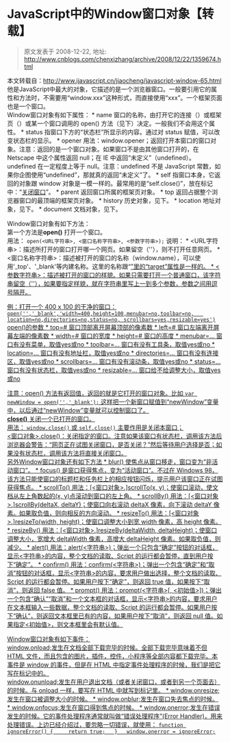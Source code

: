 # JavaScript中的Window窗口对象【转载】 
> 原文发表于 2008-12-22, 地址: http://www.cnblogs.com/chenxizhang/archive/2008/12/22/1359674.html 


本文转载自：<http://www.ijavascript.cn/jiaocheng/javascript-window-65.html>  
他是JavaScript中最大的对象，它描述的是一个浏览器窗口。一般要引用它的属性和方法时，不需要用“window.xxx”这种形式，而直接使用“xxx”。一个框架页面也是一个窗口。  
Window窗口对象有如下属性： * name 窗口的名称，由打开它的连接（<a target="...">）或框架页（<frame name="...">）或某一个窗口调用的 open() 方法（见下）决定。一般我们不会用这个属性。 * status 指窗口下方的“状态栏”所显示的内容。通过对 status 赋值，可以改变状态栏的显示。 * opener 用法：window.opener；返回打开本窗口的窗口对象。注意：返回的是一个窗口对象。如果窗口不是由其他窗口打开的，在 Netscape 中这个属性返回 null；在 IE 中返回“未定义”（undefined）。undefined 在一定程度上等于 null。注意：undefined 不是 JavaScript 常数，如果你企图使用“undefined”，那就真的返回“未定义”了。 * self 指窗口本身，它返回的对象跟 window 对象是一模一样的。最常用的是“self.close()”，放在<a>标记中：“<a href="javascript:self.close()">关闭窗口</a>”。 * parent 返回窗口所属的框架页对象。 * top 返回占据整个浏览器窗口的最顶端的框架页对象。 * history 历史对象，见下。 * location 地址对象，见下。 * document 文档对象，见下。

  
Window窗口对象有如下方法：  
第一个方法是**open()** 打开一个窗口。  
用法： `open(<URL字符串>, <窗口名称字符串>, <参数字符串>);` 说明： * <URL字符串>：描述所打开的窗口打开哪一个网页。如果留空（''），则不打开任意网页。 * <窗口名称字符串>：描述被打开的窗口的名称（window.name），可以使用'\_top'、'\_blank'等内建名称。这里的名称跟“<a href="..." target="...">”里的“target”属性是一样的。 * <参数字符串>：描述被打开的窗口的样貌。如果只需要打开一个普通窗口，该字符串留空（''），如果要指定样貌，就在字符串里写上一到多个参数，参数之间用逗号隔开。

  
例：打开一个 400 x 100 的干净的窗口： `open('','_blank','width=400,height=100,menubar=no,toolbar=no,  
location=no,directories=no,status=no, scrollbars=yes,resizable=yes')` open()的参数 * top=# 窗口顶部离开屏幕顶部的像素数 * left=# 窗口左端离开屏幕左端的像素数 * width=# 窗口的宽度 * height=# 窗口的高度 * menubar=... 窗口有没有菜单，取值yes或no * toolbar=... 窗口有没有工具条，取值yes或no * location=... 窗口有没有地址栏，取值yes或no * directories=... 窗口有没有连接区，取值yes或no * scrollbars=... 窗口有没有滚动条，取值yes或no * status=... 窗口有没有状态栏，取值yes或no * resizable=... 窗口给不给调整大小，取值yes或no

  
注意：open() 方法有返回值，返回的就是它打开的窗口对象。比如 `var newWindow = open('','_blank');` 这样把一个新窗口赋值到“newWindow”变量中，以后通过“newWindow”变量就可以控制窗口了。  
**close()** 关闭一个已打开的窗口。  
用法： `window.close()` 或 `self.close()` 主要作用是关闭本窗口；  
<窗口对象>.close()：关闭指定的窗口。注意如果该窗口有状态栏，调用该方法后浏览器会警告：“网页正在试图关闭窗口，是否关闭？”然后等待用户选择是否；如果没有状态栏，调用该方法将直接关闭窗口。  
另外Window窗口对象还有如下方法 * blur() 使焦点从窗口移走，窗口变为“非活动窗口”。 * focus() 是窗口获得焦点，变为“活动窗口”。不过在 Windows 98，该方法只能使窗口的标题栏和任务栏上的相应按钮闪烁，提示用户该窗口正在试图获得焦点。 * scrollTo() 用法：[<窗口对象>.]scrollTo(x, y)；使窗口滚动，使文档从左上角数起的(x, y)点滚动到窗口的左上角。 * scrollBy() 用法：[<窗口对象>.]scrollBy(deltaX, deltaY)；使窗口向右滚动 deltaX 像素，向下滚动 deltaY 像素。如果取负值，则向相反的方向滚动。 * resizeTo() 用法：[<窗口对象>.]resizeTo(width, height)；使窗口调整大小到宽 width 像素，高 height 像素。 * resizeBy() 用法：[<窗口对象>.]resizeBy(deltaWidth, deltaHeight)；使窗口调整大小，宽增大 deltaWidth 像素，高增大 deltaHeight 像素。如果取负值，则减少。 * alert() 用法：alert(<字符串>)；弹出一个只包含“确定”按钮的对话框，显示<字符串>的内容，整个文档的读取、Script 的运行都会暂停，直到用户按下“确定”。 * confirm() 用法：confirm(<字符串>)；弹出一个包含“确定”和“取消”按钮的对话框，显示<字符串>的内容，要求用户做出选择，整个文档的读取、Script 的运行都会暂停。如果用户按下“确定”，则返回 true 值，如果按下“取消”，则返回 false 值。 * prompt() 用法：prompt(<字符串>[, <初始值>])；弹出一个包含“确认”“取消”和一个文本框的对话框，显示<字符串>的内容，要求用户在文本框输入一些数据，整个文档的读取、Script 的运行都会暂停。如果用户按下“确认”，则返回文本框里已有的内容，如果用户按下“取消”，则返回 null 值。如果指定<初始值>，则文本框里会有默认值。

  
Window窗口对象有如下事件：  
window.onload;发生在文档全部下载完毕的时候。全部下载完毕意味着不但 HTML 文件，而且包含的图片，插件，控件，小程序等全部内容都下载完毕。本事件是 window 的事件，但是在 HTML 中指定事件处理程序的时候，我们是把它写在<body>标记中的。  
window.onunload;发生在用户退出文档（或者关闭窗口，或者到另一个页面去）的时候。与 onload 一样，要写在 HTML 中就写到<body>标记里。 * window.onresize;发生在窗口被调整大小的时候。 * window.onblur;发生在窗口失去焦点的时候。 * window.onfocus;发生在窗口得到焦点的时候。 * window.onerror;发生在错误发生的时候。它的事件处理程序通常就叫做“错误处理程序”(Error Handler)，用来处理错误。上边已经介绍过，要忽略一切错误，就使用： `function ignoreError() {  
  return true;  
}  
window.onerror = ignoreError;`






















